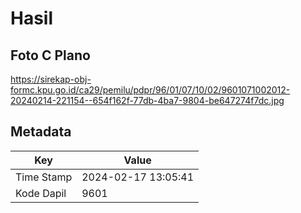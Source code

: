 # Hasil

## Foto C Plano

https://sirekap-obj-formc.kpu.go.id/ca29/pemilu/pdpr/96/01/07/10/02/9601071002012-20240214-221154--654f162f-77db-4ba7-9804-be647274f7dc.jpg


## Metadata

| Key        | Value               |
| ---------- | ------------------- |
| Time Stamp | 2024-02-17 13:05:41 |
| Kode Dapil | 9601                |



